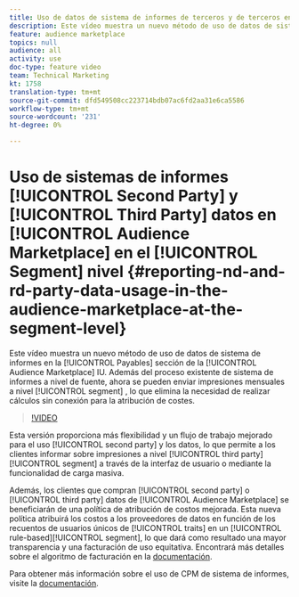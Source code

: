 ```yaml
---
title: Uso de datos de sistema de informes de terceros y de terceros en Audience Marketplace a nivel de segmento
description: Este vídeo muestra un nuevo método de uso de datos de sistema de informes en la sección Cuentas a Pagar de la interfaz de usuario del Audience Marketplace. Además del proceso existente de sistema de informes de fuentes, ahora se pueden enviar impresiones mensuales a nivel de segmento, lo que elimina la necesidad de realizar cálculos sin conexión para la atribución de costes.
feature: audience marketplace
topics: null
audience: all
activity: use
doc-type: feature video
team: Technical Marketing
kt: 1758
translation-type: tm+mt
source-git-commit: dfd549508cc223714bdb07ac6fd2aa31e6ca5586
workflow-type: tm+mt
source-wordcount: '231'
ht-degree: 0%

---
```



# Uso de sistemas de informes [!UICONTROL Second Party] y [!UICONTROL Third Party] datos en [!UICONTROL Audience Marketplace] en el [!UICONTROL Segment] nivel {#reporting-nd-and-rd-party-data-usage-in-the-audience-marketplace-at-the-segment-level}

Este vídeo muestra un nuevo método de uso de datos de sistema de informes en la [!UICONTROL Payables] sección de la [!UICONTROL Audience Marketplace] IU. Además del proceso existente de sistema de informes a nivel de fuente, ahora se pueden enviar impresiones mensuales a nivel [!UICONTROL segment] , lo que elimina la necesidad de realizar cálculos sin conexión para la atribución de costes.

>[!VIDEO](https://video.tv.adobe.com/v/25522/?quality=12)

Esta versión proporciona más flexibilidad y un flujo de trabajo mejorado para el uso [!UICONTROL second party] y los datos, lo que permite a los clientes informar sobre impresiones a nivel [!UICONTROL third party] [!UICONTROL segment] a través de la interfaz de usuario o mediante la funcionalidad de carga masiva.

Además, los clientes que compran [!UICONTROL second party] o [!UICONTROL third party] datos de [!UICONTROL Audience Marketplace] se beneficiarán de una política de atribución de costos mejorada. Esta nueva política atribuirá los costos a los proveedores de datos en función de los recuentos de usuarios únicos de [!UICONTROL traits] en un [!UICONTROL rule-based][!UICONTROL segment], lo que dará como resultado una mayor transparencia y una facturación de uso equitativa. Encontrará más detalles sobre el algoritmo de facturación en la [documentación](https://experiencecloud.adobe.com/resources/help/en_US/aam/marketplace_cpm_billing.html).

Para obtener más información sobre el uso de CPM de sistema de informes, visite la [documentación](https://experiencecloud.adobe.com/resources/help/en_US/aam/t_marketplace_report_cpm_usage.html).